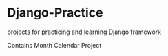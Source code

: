 # Django-Practice
projects for practicing and learning Django framework

Contains Month Calendar Project

